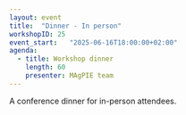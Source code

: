 ```yaml
---
layout: event
title:  "Dinner - In person"
workshopID: 25
event_start:   "2025-06-16T18:00:00+02:00"
agenda:
  - title: Workshop dinner
    length: 60
    presenter: MAgPIE team
---
```


A conference dinner for in-person attendees. 